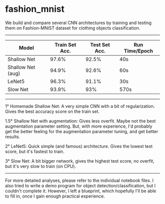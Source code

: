# fashion_mnist


We build and compare several CNN architectures by training and testing them on Fashion-MNIST dataset for clothing objects classification. 

------------------------------------------------------------------------

| Model  | Train Set Acc. | Test Set Acc. | Run Time/Epoch |
| ------------- | ------------- | ------------- | ------------- |
| Shallow Net  | 97.6% | 92.5% | 40s |
| Shallow Net (aug) | 94.9% | 92.6% | 60s |
| LeNet5 | 96.3% | 91.1% | 30s |
| Slow Net | 93.9% | 93% | 570s |

--------------------------------------------------------------------

1° Homemade Shallow Net: A very simple CNN with a bit of regularization. Gives the best accuracy score on the train set.

1.5° Shallow Net with augmentation: Gives less overfit. Maybe not the best augmentation parameter setting. But, with more experience, I'd probably get the better feeling for the augmentation parameter tuning, and get better results. 

2° LeNet5: Quick simple (and famous) architecture. Gives the lowest test score, but it's fastest to train.

3° Slow Net: A bit bigger network, gives the highest test score, no overfit, but it's very slow to train (on CPU).

-------------------------------------------------------------------

For more detailed analyses, please refer to the individual notebook files. I also tried to write a demo program for object detection/classification, but I couldn't complete it. However, I left a blueprint, which hopefully I'll be able to fill in, once I gain enough practical experience. 
